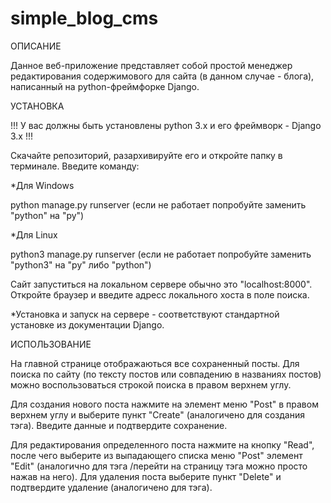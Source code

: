 # simple_blog_cms
ОПИСАНИЕ

Данное веб-приложение представляет собой простой менеджер редактирования содержимового для сайта (в данном случае - блога), написанный на python-фреймфорке Django.

УСТАНОВКА 

!!! У вас должны быть установлены python 3.x и его фреймворк - Django 3.x !!!

Скачайте репозиторий, разархивируйте его и откройте папку в терминале. Введите команду:

*Для Windows

python manage.py runserver (если не работает попробуйте заменить "python" на "py")

*Для Linux

python3 manage.py runserver (если не работает попробуйте заменить "python3" на "py" либо "python")

Сайт запуститься на локальном сервере обычно это "localhost:8000". Откройте браузер и введите адресс локального хоста в поле поиска.

*Установка и запуск на сервере - соответствуют стандартной установке из документации Django.

ИСПОЛЬЗОВАНИЕ

На главной странице отображаються все сохраненный посты. Для поиска по сайту (по тексту постов или совпадению в названиях постов) можно воспользоваться строкой поиска в правом верхнем углу.

Для создания нового поста нажмите на элемент меню "Post" в правом верхнем углу и выберите пункт "Create" (аналогичено для создания тэга). Введите данные и подтвердите сохранение.

Для редактирования определенного поста нажмите на кнопку "Read", после чего выберите из выпадающего списка меню "Post" элемент "Edit" (аналогично для тэга /перейти на страницу тэга можно просто нажав на него). Для удаления поста выберите пункт "Delete" и подтвердите удаление (аналогичено для тэга).
